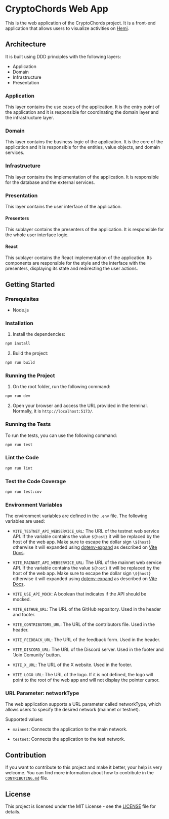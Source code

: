 # CryptoChords Web App

This is the web application of the CryptoChords project. It is a front-end application that allows users to visualize activities on [Hemi](https://hemi.xyz).

## Architecture

It is built using DDD principles with the following layers:

- Application
- Domain
- Infrastructure
- Presentation

### Application

This layer contains the use cases of the application. It is the entry point of the application and it is responsible for coordinating the domain layer and the infrastructure layer.

### Domain

This layer contains the business logic of the application. It is the core of the application and it is responsible for the entities, value objects, and domain services.

### Infrastructure

This layer contains the implementation of the application. It is responsible for the database and the external services.

### Presentation

This layer contains the user interface of the application.

#### Presenters

This sublayer contains the presenters of the application. It is responsible for the whole user interface logic.

#### React

This sublayer contains the React implementation of the application. Its components are responsible for the style and the interface with the presenters, displaying its state and redirecting the user actions.

## Getting Started

### Prerequisites

- Node.js

### Installation

1. Install the dependencies:

```bash
npm install
```

2. Build the project:

```bash
npm run build
```

### Running the Project

1. On the root folder, run the following command:

```bash
npm run dev
```

2. Open your browser and access the URL provided in the terminal. Normally, it is `http://localhost:5173/`.

### Running the Tests

To run the tests, you can use the following command:

```bash
npm run test
```

### Lint the Code

```bash
npm run lint
```

### Test the Code Coverage

```bash
npm run test:cov
```

### Environment Variables

The environment variables are defined in the `.env` file. The following variables are used:

- `VITE_TESTNET_API_WEBSERVICE_URL`: The URL of the testnet web service API. If the variable contains the value `${host}` it will be replaced by the host of the web app. Make sure to escape the dollar sign `\${host}` otherwise it will expanded using [dotenv-expand](https://github.com/motdotla/dotenv-expand) as described on [Vite Docs](https://vitejs.dev/guide/env-and-mode#env-files).

- `VITE_MAINNET_API_WEBSERVICE_URL`: The URL of the mainnet web service API. If the variable contains the value `${host}` it will be replaced by the host of the web app. Make sure to escape the dollar sign `\${host}` otherwise it will expanded using [dotenv-expand](https://github.com/motdotla/dotenv-expand) as described on [Vite Docs](https://vitejs.dev/guide/env-and-mode#env-files).

- `VITE_USE_API_MOCK`: A boolean that indicates if the API should be mocked.

- `VITE_GITHUB_URL`: The URL of the GitHub repository. Used in the header and footer.

- `VITE_CONTRIBUTORS_URL`: The URL of the contributors file. Used in the header.

- `VITE_FEEDBACK_URL`: The URL of the feedback form. Used in the header.

- `VITE_DISCORD_URL`: The URL of the Discord server. Used in the footer and 'Join Comunity' button.

- `VITE_X_URL`: The URL of the X website. Used in the footer.

- `VITE_LOGO_URL`: The URL of the logo. If it is not defined, the logo will point to the root of the web app and will not display the pointer cursor.

### URL Parameter: networkType

The web application supports a URL parameter called networkType, which allows users to specify the desired network (mainnet or testnet).

Supported values:

- `mainnet`: Connects the application to the main network.

- `testnet`: Connects the application to the test network.

## Contribution

If you want to contribute to this project and make it better, your help is very welcome.
You can find more information about how to contribute in the [`CONTRIBUTING.md`](../../CONTRIBUTING.md) file.

## License

This project is licensed under the MIT License - see the [LICENSE](../../LICENSE) file for details.
